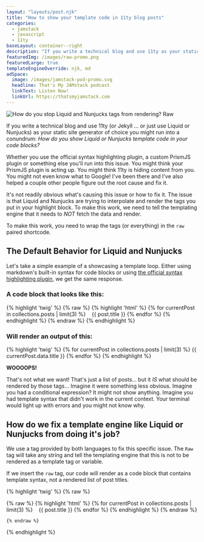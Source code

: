 ```yaml
---
layout: "layouts/post.njk"
title: "How to show your template code in 11ty blog posts"
categories:
  - jamstack
  - javascript
  - 11ty
baseLayout: container--right
description: "If you write a technical blog and use 11ty as your static site generator of choice you might run into a conundrum: How do you show Liquid or Nunjucks template code in your code blocks."
featuredImg: /images/raw-promo.png
featuredLarge: true
templateEngineOverride: njk, md
adSpace: 
  image: /images/jamstack-pod-promo.svg
  headline: That's My JAMstack podcast
  linkText: Listen Now!
  linkUrl: https://thatsmyjamstack.com
---
```


![How do you stop Liquid and Nunjucks tags from rendering? Raw](/images/raw-topper.png)

If you write a technical blog and use 11ty (or Jekyll ... or just use Liquid or Nunjucks) as your static site generator of choice you might run into a conundrum: *How do you show Liquid or Nunjucks template code in your code blocks?*

Whether you use the official syntax highlighting plugin, a custom PrismJS plugin or something else you'll run into this issue. You might think your PrismJS plugin is acting up. You might think 11ty is hiding content from you. You might not even know what to Google! I've been there and I've also helped a couple other people figure out the root cause and fix it.

It's not readily obvious what's causing this issue or how to fix it. The issue is that Liquid and Nunjucks are trying to interpolate and render the tags you put in your highlight block. To make this work, we need to tell the templating engine that it needs to *NOT* fetch the data and render.

To make this work, you need to wrap the tags (or everything) in the `raw` paired shortcode.

## The Default Behavior for Liquid and Nunjucks

Let's take a simple example of a showcasing a template loop. Either using markdown's built-in syntax for code blocks or using [the official syntax highlighting plugin](https://github.com/11ty/eleventy-plugin-syntaxhighlight), we get the same response. 

### A code block that looks like this:

{% highlight 'twig' %}
{% raw %}
{% highlight 'html' %}
    {% for currentPost in collections.posts | limit(3)  %}
       {{ post.title }}
    {% endfor %}
{% endhighlight %}
{% endraw %}
{% endhighlight %}

### Will render an output of this:

{% highlight 'twig' %}
{% for currentPost in collections.posts | limit(3)  %}
{{ currentPost.data.title }}
{% endfor %}
{% endhighlight %}

**WOOOOPS!**

That's not what we want! That's just a list of posts... but it *IS* what should be rendered by those tags... Imagine it were something less obvious. Imagine you had a conditional expression? It might not show anything. Imagine you had template syntax that didn't work in the current context. Your terminal would light up with errors and you might not know why.

## How do we fix a template engine like Liquid or Nunjucks from doing it's job?

We use a tag provided by both languages to fix this specific issue. The `Raw` tag will take any string and tell the templating engine that this is not to be rendered as a template tag or variable.

If we insert the `raw` tag, our code will render as a code block that contains template syntax, not a rendered list of post titles.

{% highlight 'twig' %}
    {% raw %}

{% raw %}
    {% highlight 'html' %}
        {% for currentPost in collections.posts | limit(3)  %}
           {{ post.title }}
        {% endfor %}
    {% endhighlight %}
{% endraw %}

    {% endraw %}

{% endhighlight %}